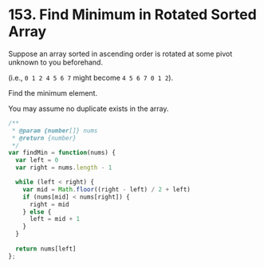 # 153. Find Minimum in Rotated Sorted Array

Suppose an array sorted in ascending order is rotated at some pivot unknown to you beforehand.

(i.e., `0 1 2 4 5 6 7` might become `4 5 6 7 0 1 2`).

Find the minimum element.

You may assume no duplicate exists in the array.

```javascript
/**
 * @param {number[]} nums
 * @return {number}
 */
var findMin = function(nums) {
  var left = 0
  var right = nums.length - 1

  while (left < right) {
    var mid = Math.floor((right - left) / 2 + left)
    if (nums[mid] < nums[right]) {
      right = mid
    } else {
      left = mid + 1
    }
  }
  
  return nums[left]
};
```
